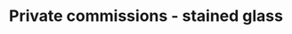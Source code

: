 ---
title: "Private commissions - stained glass"
description_markdown: >-
  
homepage_description_markdown: 
frontpage: true
_gallery_date: 2016-05-01 00:00:00
permalink: /gallery/stained-glass/private-commissions/
archive: false
display_title: true
main_image_path: /assets/images/47cd9acf86f06.jpg
images:
  - image_path: "/assets/images/4639b5ce7b437.jpg"
    image_title: ""
    image_description: ""
  - image_path: "/assets/images/4639b66f7e17d.jpg"
    image_title: ""
    image_description: ""
  - image_path: "/assets/images/4639b7a6afac9.jpg"
    image_title: ""
    image_description: ""
  - image_path: "/assets/images/4639b86a2ec09.jpg"
    image_title: ""
    image_description: ""
  - image_path: "/assets/images/4639bb5e182a8.jpg"
    image_title: ""
    image_description: ""
  - image_path: "/assets/images/4639f0d2ae741.jpg"
    image_title: ""
    image_description: ""
  - image_path: "/assets/images/466e705b2ef7a.jpg"
    image_title: ""
    image_description: ""
  - image_path: "/assets/images/466e73de97b00.jpg"
    image_title: ""
    image_description: ""
  - image_path: "/assets/images/47cd9acf86f06.jpg"
    image_title: ""
    image_description: ""
  - image_path: "/assets/images/49f9bdb79684d.jpg"
    image_title: ""
    image_description: ""
  - image_path: "/assets/images/49f9be160b903.jpg"
    image_title: ""
    image_description: ""
  - image_path: "/assets/images/49f9be52af44c.jpg"
    image_title: ""
    image_description: ""
  - image_path: "/assets/images/49f9be97810a5.jpg"
    image_title: ""
    image_description: ""
  - image_path: "/assets/images/49f9c63fa7896.jpg"
    image_title: ""
    image_description: ""
_options:
  image_path:
    width: 1200
    height: 1200
    resize_style: "contain"
    mime_type: "image/jpeg"
  main_image_path:
    width: 1200
    height: 800
    resize_style: "contain"
    mime_type: "image/jpeg"
_comments:
  title: Gallery title
  permalink: Be careful editing this
  main_image_path: Image used to represent your gallery
  images: Add and edit your gallery images here
  image_description: Might only be shown in the close up of an image
  archive: Not used yet!
  frontpage: Show this gallery on the homepage
  homepage_description_markdown: Text used on homepage if shown
---